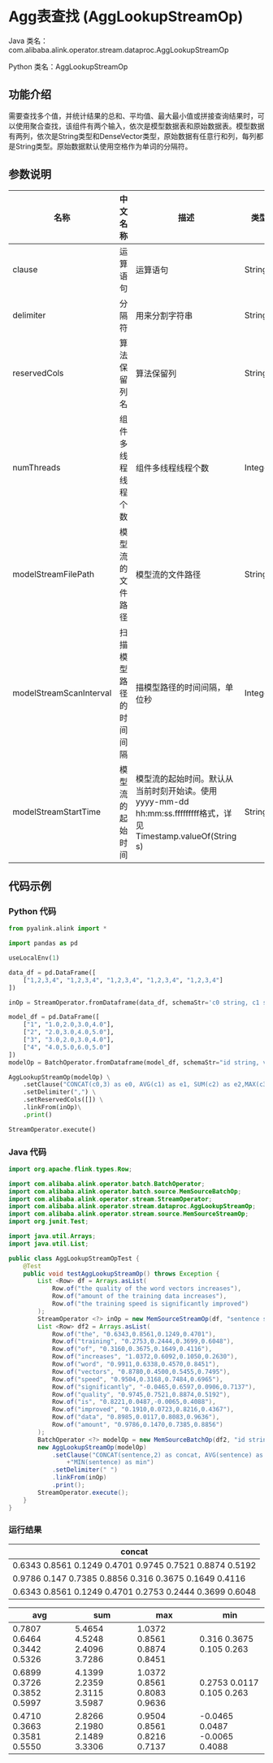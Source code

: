 # Agg表查找 (AggLookupStreamOp)
Java 类名：com.alibaba.alink.operator.stream.dataproc.AggLookupStreamOp

Python 类名：AggLookupStreamOp


## 功能介绍
需要查找多个值，并统计结果的总和、平均值、最大最小值或拼接查询结果时，可以使用聚合查找，该组件有两个输入，依次是模型数据表和原始数据表。模型数据有两列，依次是String类型和DenseVector类型，原始数据有任意行和列，每列都是String类型。原始数据默认使用空格作为单词的分隔符。

## 参数说明

| 名称 | 中文名称 | 描述 | 类型 | 是否必须？ | 默认值 |
| --- | --- | --- | --- | --- | --- |
| clause | 运算语句 | 运算语句 | String | ✓ |  |
| delimiter | 分隔符 | 用来分割字符串 | String |  | " " |
| reservedCols | 算法保留列名 | 算法保留列 | String[] |  | null |
| numThreads | 组件多线程线程个数 | 组件多线程线程个数 | Integer |  | 1 |
| modelStreamFilePath | 模型流的文件路径 | 模型流的文件路径 | String |  | null |
| modelStreamScanInterval | 扫描模型路径的时间间隔 | 描模型路径的时间间隔，单位秒 | Integer |  | 10 |
| modelStreamStartTime | 模型流的起始时间 | 模型流的起始时间。默认从当前时刻开始读。使用yyyy-mm-dd hh:mm:ss.fffffffff格式，详见Timestamp.valueOf(String s) | String |  | null |


## 代码示例
### Python 代码
```python
from pyalink.alink import *

import pandas as pd

useLocalEnv(1)

data_df = pd.DataFrame([
    ["1,2,3,4", "1,2,3,4", "1,2,3,4", "1,2,3,4", "1,2,3,4"]
])

inOp = StreamOperator.fromDataframe(data_df, schemaStr='c0 string, c1 string, c2 string, c3 string, c4 string')

model_df = pd.DataFrame([
    ["1", "1.0,2.0,3.0,4.0"], 
    ["2", "2.0,3.0,4.0,5.0"], 
    ["3", "3.0,2.0,3.0,4.0"],
    ["4", "4.0,5.0,6.0,5.0"]
])
modelOp = BatchOperator.fromDataframe(model_df, schemaStr="id string, vec string")

AggLookupStreamOp(modelOp) \
    .setClause("CONCAT(c0,3) as e0, AVG(c1) as e1, SUM(c2) as e2,MAX(c3) as e3,MIN(c4) as e4") \
    .setDelimiter(",") \
    .setReservedCols([]) \
    .linkFrom(inOp)\
    .print()

StreamOperator.execute()
```
### Java 代码
```java
import org.apache.flink.types.Row;

import com.alibaba.alink.operator.batch.BatchOperator;
import com.alibaba.alink.operator.batch.source.MemSourceBatchOp;
import com.alibaba.alink.operator.stream.StreamOperator;
import com.alibaba.alink.operator.stream.dataproc.AggLookupStreamOp;
import com.alibaba.alink.operator.stream.source.MemSourceStreamOp;
import org.junit.Test;

import java.util.Arrays;
import java.util.List;

public class AggLookupStreamOpTest { 
    @Test
    public void testAggLookupStreamOp() throws Exception { 
        List <Row> df = Arrays.asList(
            Row.of("the quality of the word vectors increases"),
            Row.of("amount of the training data increases"),
            Row.of("the training speed is significantly improved")
        );
        StreamOperator <?> inOp = new MemSourceStreamOp(df, "sentence string");
        List <Row> df2 = Arrays.asList(
            Row.of("the", "0.6343,0.8561,0.1249,0.4701"),
            Row.of("training", "0.2753,0.2444,0.3699,0.6048"),
            Row.of("of", "0.3160,0.3675,0.1649,0.4116"),
            Row.of("increases", "1.0372,0.6092,0.1050,0.2630"),
            Row.of("word", "0.9911,0.6338,0.4570,0.8451"),
            Row.of("vectors", "0.8780,0.4500,0.5455,0.7495"),
            Row.of("speed", "0.9504,0.3168,0.7484,0.6965"),
            Row.of("significantly", "-0.0465,0.6597,0.0906,0.7137"),
            Row.of("quality", "0.9745,0.7521,0.8874,0.5192"),
            Row.of("is", "0.8221,0.0487,-0.0065,0.4088"),
            Row.of("improved", "0.1910,0.0723,0.8216,0.4367"),
            Row.of("data", "0.8985,0.0117,0.8083,0.9636"),
            Row.of("amount", "0.9786,0.1470,0.7385,0.8856")
        );
        BatchOperator <?> modelOp = new MemSourceBatchOp(df2, "id string, vec string");
        new AggLookupStreamOp(modelOp)
    	    .setClause("CONCAT(sentence,2) as concat, AVG(sentence) as avg, SUM(sentence) as sum,MAX(sentence) as max,"
                +"MIN(sentence) as min")
            .setDelimiter(" ")
            .linkFrom(inOp)
            .print();
        StreamOperator.execute(); 
    }
}
```
    
### 运行结果

|concat|
|---|
|0.6343 0.8561 0.1249 0.4701 0.9745 0.7521 0.8874 0.5192|
|0.9786 0.147 0.7385 0.8856 0.316 0.3675 0.1649 0.4116|
|0.6343 0.8561 0.1249 0.4701 0.2753 0.2444 0.3699 0.6048|

avg|sum|max|min
---|---|---|---
0.7807 0.6464 0.3442 0.5326|5.4654 4.5248 2.4096 3.7286|1.0372 0.8561 0.8874 0.8451|0.316 0.3675 0.105 0.263
0.6899 0.3726 0.3852 0.5997|4.1399 2.2359 2.3115 3.5987|1.0372 0.8561 0.8083 0.9636|0.2753 0.0117 0.105 0.263
0.4710 0.3663 0.3581 0.5550|2.8266 2.1980 2.1489 3.3306|0.9504 0.8561 0.8216 0.7137|-0.0465 0.0487 -0.0065 0.4088
